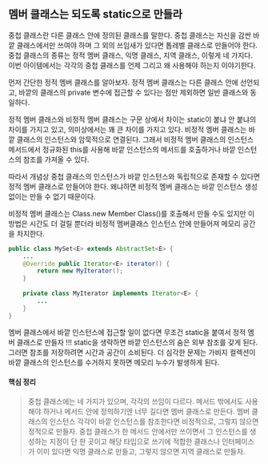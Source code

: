 ## 멤버 클래스는 되도록 static으로 만들라



중첩 클래스란 다른 클래스 안에 정의된 클래스를 말한다. 중첩 클래스는 자신을 감싼 바깥 클래스에서만 쓰여야 하며 그 외의 쓰임새가 있다면 톱레벨 클래스로 만들어야 한다. 중첩 클래스의 종류는 정적 멤버 클래스, 익명 클래스, 지역 클래스, 이렇게 네 가지다. 이번 아이템에서는 각각의 중첩 클래스를 언제 그리고 왜 사용해야 하는지 이야기한다.

먼저 간단한 정적 멤버 클래스를 알아보자. 정적 멤버 클래스는 다른 클래스 안에 선언되고, 바깥의 클래스의 private 변수에 접근할 수 있다는 점만 제외하면 일반 클래스와 동일하다.

정적 멤버 클래스와 비정적 멤버 클래스는 구문 상에서 차이는 static이 붙냐 안 붙냐의 차이를 가지고 있고, 의미상에서는 꽤 큰 차이를 가지고 있다. 비정적 멤버 클래스는 바깥 클래스의 인스턴스와 암묵적으로 연결된다. 그래서 비정적 멤버 클래스의 인스턴스 메서드에서 정규화된 this를 사용해 바깥 인스턴스의 메서드를 호출하거나 바깥 인스턴스의 참조를 가져올 수 있다.

따라서 개념상 중첩 클래스의 인스턴스가 바깥 인스턴스와 독립적으로 존재할 수 있다면 정적 멤버 클래스로 만들어야 한다. 왜냐하면 비정적 멤버 클래스는 바깥 인스턴스 생성없이는 만들 수 없기 때문이다.

비정적 멤버 클래스는 Class.new Member Class()를 호출해서 만들 수도 있지만 이 방법은 시간도 더 걸릴 뿐더라 비정적 멤버클래스 인스턴스 안에 만들어져 메모리 공간을 차지한다.

```java
public class MySet<E> extends AbstractSet<E> {
    ...
    @Override public Iterator<E> iterator() {
        return new MyIterator();
    }
    
    private class MyIterator implements Iterator<E> {
        ...
    }
}
```

멤버 클래스에서 바깥 인스턴스에 접근할 일이 없다면 무조건  static을 붙여서 정적 멤버 클래스로 만들자 !!! static을 생략하면 바깥 인스턴스의 숨은 외부 참조를 갖게 된다. 그러면 참조를 저장하려면 시간과 공간이 소비된다. 더 심각한 문제는 가비지 컬렉션이 바깥 클래스의 인스턴스를 수거하지 못하면 메모리 누수가 발생하게 된다.



#### 핵심 정리

>중첩 클래스에는 네 가지가 있으며, 각각의 쓰임이 다르다. 메서드 밖에서도 사용해야 하거나 메서드 안에 정의하기엔 너무 길다면 멤버 클래스로 만든다. 멤버 클래스의 인스턴스 각각이 바깥 인스턴스를 참조한다면 비정적으로, 그렇지 않으면 정적으로 만들자. 중첩 클래스가 한 메서드 안에서만 쓰이면서 그 인스턴스를 생성하는 지점이 단 한 곳이고 해당 타입으로 쓰기에 적합한 클래스나 인터페이스가 이미 있다면 익명 클래스로 만들고, 그렇지 않으면 지역 클래스로 만들자.
